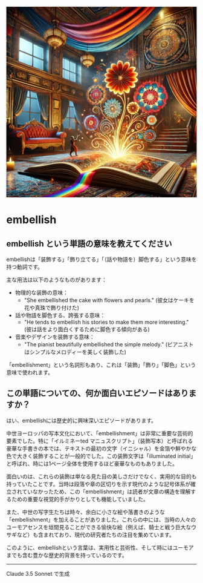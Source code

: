 ![embellish](./imgs/embellish.webp)

# embellish

## embellish という単語の意味を教えてください

embellishは「装飾する」「飾り立てる」「（話や物語を）脚色する」という意味を持つ動詞です。

主な用法は以下のようなものがあります：

 * 物理的な装飾の意味：
   * "She embellished the cake with flowers and pearls." (彼女はケーキを花や真珠で飾り付けた)
 * 話や物語を脚色する、誇張する意味：
   * "He tends to embellish his stories to make them more interesting." (彼は話をより面白くするために脚色する傾向がある)
 * 音楽やデザインを装飾する意味：
   * "The pianist beautifully embellished the simple melody." (ピアニストはシンプルなメロディーを美しく装飾した)

「embellishment」という名詞形もあり、これは「装飾」「飾り」「脚色」という意味で使われます。

## この単語についての、何か面白いエピソードはありますか？

はい、embellishには歴史的に興味深いエピソードがあります。

中世ヨーロッパの写本文化において、「embellishment」は非常に重要な芸術的要素でした。特に「イルミネーted マニュスクリプト」（装飾写本）と呼ばれる豪華な手書きの本では、テキストの最初の文字（イニシャル）を金箔や鮮やかな色で大きく装飾することが一般的でした。この装飾文字は「illuminated initial」と呼ばれ、時には1ページ全体を使用するほど豪華なものもありました。

面白いのは、これらの装飾は単なる見た目の美しさだけでなく、実用的な目的も持っていたことです。当時は段落や章の区切りを示す現代のような記号体系が確立されていなかったため、この「embellishment」は読者が文章の構造を理解するための重要な視覚的手がかりとしても機能していました。

また、中世の写字生たちは時々、余白に小さな絵や落書きのような「embellishment」を加えることがありました。これらの中には、当時の人々のユーモアセンスを垣間見ることができる愉快な絵（例えば、騎士と戦う巨大なウサギなど）も含まれており、現代の研究者たちの注目を集めています。

このように、embellishという言葉は、実用性と芸術性、そして時にはユーモアまでも含む豊かな歴史的背景を持っているのです。

---
Claude 3.5 Sonnet で生成
